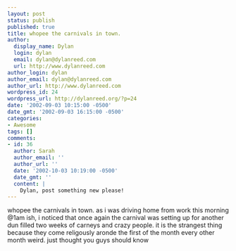 ```yaml
---
layout: post
status: publish
published: true
title: whopee the carnivals in town.
author:
  display_name: Dylan
  login: dylan
  email: dylan@dylanreed.com
  url: http://www.dylanreed.com
author_login: dylan
author_email: dylan@dylanreed.com
author_url: http://www.dylanreed.com
wordpress_id: 24
wordpress_url: http://dylanreed.org/?p=24
date: '2002-09-03 10:15:00 -0500'
date_gmt: '2002-09-03 16:15:00 -0500'
categories:
- Awesome
tags: []
comments:
- id: 36
  author: Sarah
  author_email: ''
  author_url: ''
  date: '2002-10-03 10:19:00 -0500'
  date_gmt: ''
  content: |
    Dylan, post something new please!
---
```

<p>whopee the carnivals in town. as i was driving home from work this morning @1am ish, i noticed that once again the carnival was setting up for another dun filled two weeks of carneys and crazy people. it is the strangest thing because they come religously aronde the first of the month every other month weird. just thought you guys should know</p>
